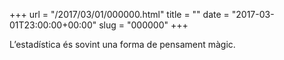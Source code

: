 +++
url = "/2017/03/01/000000.html"
title = ""
date = "2017-03-01T23:00:00+00:00"
slug = "000000"
+++

L’estadística és sovint una forma de pensament màgic.

